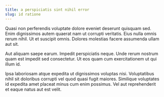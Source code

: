 ```yaml
---
title: a perspiciatis sint nihil error
slug: id ratione
---
```


Quasi non perferendis voluptate dolore eveniet deserunt quisquam sed. Enim dignissimos autem quaerat nam ut corrupti veritatis. Eius nulla omnis rerum nihil. Ut et suscipit omnis. Dolores molestias facere assumenda ullam aut sit.

Aut aliquam saepe earum. Impedit perspiciatis neque. Unde rerum nostrum quam est impedit sed consectetur. Ut eos quam cum exercitationem ut qui illum id.

Ipsa laboriosam atque expedita ut dignissimos voluptas nisi. Voluptatibus nihil sit doloribus corrupti vel quod quasi fugit maiores. Similique voluptates id expedita amet placeat minus cum enim possimus. Vel aut reprehenderit et eaque natus aut est velit.
